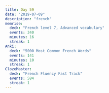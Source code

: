 ```yaml
---
title: Day 59
date: "2019-07-09"
description: "french"
memrise:
  deck: "French level 7, Advanced vocabulary"
  events: 340
  minutes: 16
  streak: 1
Anki:
  deck: "5000 Most Common French Words"
  events: 141
  minutes: 10
  streak: 1
ClozeMaster:
  deck: "French Fluency Fast Track"
  events: 584
  streak: 1
---
```

